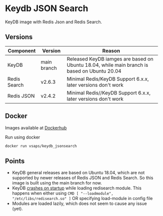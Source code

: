 # Keydb JSON Search 

KeyDB image with Redis Json and Redis Search.

## Versions
|Component|Version|Reason|
|-|-|-|
|KeyDB| main branch|Released KeyDB iamges are based on Ubuntu 18.04, while main branch is based on Ubuntu 20.04|
|Redis Search|v2.6.3|Minimal Redis/KeyDB Support 6.x.x, later versions don't work|
|Redis JSON |v2.4.2|Minimal Redis//KeyDB Support 6.x.x, later versions don't work|

## Docker 
Images available at [Dockerhub](https://hub.docker.com/u/vsaps)

Run using docker 
```bash
docker run vsaps/keydb_jsonsearch
```


## Points
* KeyDB general releases are based on Ubuntu 18.04, which are not supported by newer releases of Redis JSON and Redis Search. So this image is built using the main branch for now.
* KeyDB [crashes on startup](https://github.com/Snapchat/KeyDB/issues/708) while loading redisearch module. This happens when either using `CMD [ "--loadmodule", "/etc/libs/redisearch.so" ]` OR specifying load-module in config file
* Modules are loaded lazily, which does not seem to cause any issue (yet).










